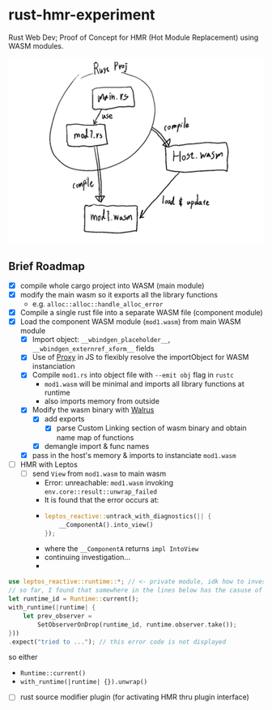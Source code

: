 # rust-hmr-experiment

Rust Web Dev;
Proof of Concept for HMR (Hot Module Replacement) using WASM modules.

![overview](./README_MEDIA/brief_overview.png)

## Brief Roadmap

- [x] compile whole cargo project into WASM (main module)
- [x] modify the main wasm so it exports all the library functions
  - e.g. `alloc::alloc::handle_alloc_error`
- [x] Compile a single rust file into a separate WASM file (component module)
- [x] Load the component WASM module (`mod1.wasm`) from main WASM module
  - [x] Import object: `__wbindgen_placeholder__`, `__wbindgen_externref_xform__` fields
  - [x] Use of [Proxy](https://developer.mozilla.org/en-US/docs/Web/JavaScript/Reference/Global_Objects/Proxy) in JS to flexibly resolve the importObject for WASM instanciation
  - [x] Compile `mod1.rs` into object file with `--emit obj` flag in `rustc`
    - `mod1.wasm` will be minimal and imports all library functions at runtime
    - also imports memory from outside
  - [x] Modify the wasm binary with [Walrus](https://github.com/rustwasm/walrus)
    - [x] add exports
      - [x] parse Custom Linking section of wasm binary and obtain name map of functions
    - [x] demangle import & func names
  - [x] pass in the host's memory & imports to instanciate `mod1.wasm`
- [ ] HMR with Leptos
  - [ ] send `View` from `mod1.wasm` to main wasm
    - Error: unreachable: `mod1.wasm` invoking `env.core::result::unwrap_failed`
    - It is found that the error occurs at:
    - ```rs
      leptos_reactive::untrack_with_diagnostics(|| {
          __ComponentA().into_view()
      });
      ```
    - where the `__ComponentA` returns `impl IntoView`
    - continuing investigation...
    - 
```rs
use leptos_reactive::runtime::*; // <- private module, idk how to investigate inside...
// so far, I found that somewhere in the lines below has the casuse of the error
let runtime_id = Runtime::current();
with_runtime(|runtime| {
    let prev_observer =
        SetObserverOnDrop(runtime_id, runtime.observer.take());
}))
.expect("tried to ..."); // this error code is not displayed
```

so either 
- `Runtime::current()`
- `with_runtime(|runtime| {}).unwrap()`
- [ ] rust source modifier plugin (for activating HMR thru plugin interface)
